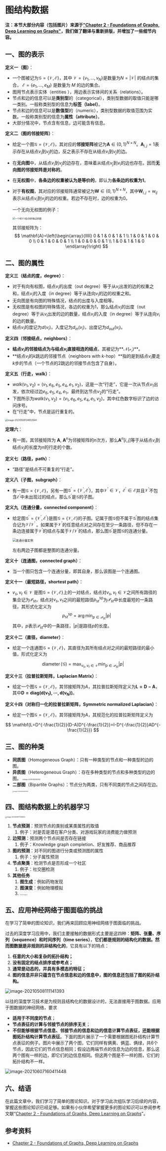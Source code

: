 # 图结构数据

**注：本节大部分内容（包括图片）来源于["Chapter 2 - Foundations of Graphs, Deep Learning on Graphs"](https://cse.msu.edu/~mayao4/dlg_book/chapters/chapter2.pdf)，我们做了翻译与重新排版，并增加了一些细节内容。**

## 一、图的表示

**定义一（图）**：

- 一个图被记为$\mathcal{G}=\{\mathcal{V}, \mathcal{E}\}$，其中 $\mathcal{V}=\left\{v_{1}, \ldots, v_{N}\right\}$是数量为$N=|\mathcal{V}|$ 的结点的集合， $\mathcal{E}=\left\{e_{1}, \ldots, e_{M}\right\}$ 是数量为 $M$ 的边的集合。
- 图用节点表示实体（entities ），用边表示实体间的关系（relations）。
- 节点和边的信息可以是**类别型**的（categorical），类别型数据的取值只能是哪一类别。一般称类别型的信息为**标签（label）**。
- 节点和边的信息可以是**数值型**的（numeric），类别型数据的取值范围为实数。一般称类别型的信息为**属性（attribute）**。
- 大部分情况中，节点含有信息，边可能含有信息。

**定义二（图的邻接矩阵）**：

- 给定一个图$\mathcal{G}=\{\mathcal{V}, \mathcal{E}\}$，其对应的**邻接矩阵**被记为$\mathbf{A} \in\{0,1\}^{N \times N}$。$\mathbf{A}_{i, j}=1$表示存在从结点$v_i$到$v_j$的边，反之表示不存在从结点$v_i$到$v_j$的边。

- 在**无向图**中，从结点$v_i$到$v_j$的边存在，意味着从结点$v_j$到$v_i$的边也存在。因而**无向图的邻接矩阵是对称的**。

- 在**无权图**中，**各条边的权重被认为是等价的**，即认为**各条边的权重为$1$**。

- 对于**有权图**，其对应的邻接矩阵通常被记为$\mathbf{W} \in\{0,1\}^{N \times N}$，其中$\mathbf{W}_{i, j}=w_{ij}$表示从结点$v_i$到$v_j$的边的权重。若边不存在时，边的权重为$0$。
	

	一个无向无权图的例子：

	<img src="images/image-20210508113257888.png" alt="一个有5个结点和6条边的图" title="一个有5个结点和6条边的图" style="zoom:50%;" />
  
  其邻接矩阵为：
  $$
  \mathbf{A}=\left(\begin{array}{lllll}
    0 & 1 & 0 & 1 & 1 \\
    1 & 0 & 1 & 0 & 0 \\
    0 & 1 & 0 & 0 & 1 \\
    1 & 0 & 0 & 0 & 1 \\
    1 & 0 & 1 & 1 & 0
    \end{array}\right)
  $$

## 二、图的属性

**定义三（结点的度，degree）**：

- 对于有向有权图，结点$v_i$的出度（out degree）等于从$v_i$出发的边的权重之和，结点$v_i$的入度（in degree）等于从连向$v_i$的边的权重之和。
- 无向图是有向图的特殊情况，结点的出度与入度相等。
- 无权图是有权图的特殊情况，各边的权重为$1$，那么结点$v_i$的出度（out degree）等于从$v_i$出发的边的数量，结点$v_i$的入度（in degree）等于从连向$v_i$的边的数量。
- 结点$v_i$的度记为$d(v_i)$，入度记为$d_{in}(v_i)$，出度记为$d_{out}(v_i)$。

**定义四（邻接结点，neighbors）**：

- **结点$v_i$的邻接结点为与结点$v_i$直接相连的结点**，其被记为**$\mathcal{N(v_i)}$**。
- **结点$v_i$的$k$跳远的邻接节点（neighbors with $k$-hop）**指的是到结点$v_i$要走$k$步的节点（一个节点的$2$跳远的邻接节点包含了自身）。

**定义五（行走，walk）**：

- $walk(v_1, v_2) = (v_1, e_6,e_5,e_4,e_1,v_2)$，这是一次“行走”，它是一次从节点$v_1$出发，依次经过边$e_6,e_5,e_4,e_1$，最终到达节点$v_2$的“行走”。
- 下图所示为$walk(v_1, v_2) = (v_1, e_6,e_5,e_4,e_1,v_2)$，其中红色数字标识了边的访问序号。
- 在“行走”中，节点是运行重复的。

<img src="images/image-20210508134652644.png" alt="image-20210508134652644" style="zoom:50%;" />

**定理六**：

- 有一图，其邻接矩阵为 $\mathbf{A}$, $\mathbf{A}^{n}$为邻接矩阵的$n$次方，那么$\mathbf{A}^{n}[i,j]$等于从结点$v_i$到结点$v_j$的长度为$n$的行走的个数。

**定义七（路径，path）**：

- “路径”是结点不可重复的“行走”。

**定义八（子图，subgraph）**：

- 有一图$\mathcal{G}=\{\mathcal{V}, \mathcal{E}\}$，另有一图$\mathcal{G}^{\prime}=\{\mathcal{V}^{\prime}, \mathcal{E}^{\prime}\}$，其中$\mathcal{V}^{\prime} \in \mathcal{V}$，$\mathcal{E}^{\prime} \in \mathcal{E}$并且$\mathcal{V}^{\prime}$不包含$\mathcal{E}^{\prime}$中未出现过的结点，那么$\mathcal{G}^{\prime}$是$\mathcal{G}$的子图。

**定义九（连通分量，connected component）**：

- 给定图$\mathcal{G}^{\prime}=\{\mathcal{V}^{\prime}, \mathcal{E}^{\prime}\}$是图$\mathcal{G}=\{\mathcal{V}, \mathcal{E}\}$的子图。记属于图$\mathcal{G}$但不属于$\mathcal{G}^{\prime}$图的结点集合记为$\mathcal{V}/\mathcal{V}^{\prime}$ 。如果属于$\mathcal{V}^{\prime}$的任意结点对之间存在至少一条路径，但不存在一条边连接属于$\mathcal{V}^{\prime}$的结点与属于$\mathcal{V}/\mathcal{V}^{\prime}$的结点，那么图$\mathcal{G}^{\prime}$是图$\mathcal{G}$的连通分量。

    <img src="images/image-20210508145204864.png" alt="连通分量实例" title="连通分量实例" style="zoom: 67%;" />

    左右两边子图都是整图的连通分量。

**定义十（连通图，connected graph）**：

- 当一个图只包含一个连通分量，即其自身，那么该图是一个连通图。

**定义十一（最短路径，shortest path）**：

- $v_{s}, v_{t} \in \mathcal{V}$ 是图$\mathcal{G}=\{\mathcal{V}, \mathcal{E}\}$上的一对结点，结点对$v_{s}, v_{t} \in \mathcal{V}$之间所有路径的集合记为$\mathcal{P}_{\mathrm{st}}$。结点对$v_{s}, v_{t}$之间的最短路径$p_{\mathrm{s} t}^{\mathrm{sp}}$为$\mathcal{P}_{\mathrm{st}}$中长度最短的一条路径，其形式化定义为
    $$
    p_{\mathrm{s} t}^{\mathrm{sp}}=\arg \min _{p \in \mathcal{P}_{\mathrm{st}}}|p|
    $$
    其中，$p$表示$\mathcal{P}_{\mathrm{st}}$中的一条路径，$|p|$是路径$p$的长度。

**定义十二（直径，diameter）**：

- 给定一个连通图$\mathcal{G}=\{\mathcal{V}, \mathcal{E}\}$，其直径为其所有结点对之间的最短路径的最小值，形式化定义为

$$
\operatorname{diameter}(\mathcal{G})=\max _{v_{s}, v_{t} \in \mathcal{V}} \min _{p \in \mathcal{P}_{s t}}|p|
$$

**定义十三（拉普拉斯矩阵，Laplacian Matrix）**：

- 给定一个图$\mathcal{G}=\{\mathcal{V}, \mathcal{E}\}$，其邻接矩阵为$A$，其拉普拉斯矩阵定义为$\mathbf{L=D-A}$，其中$\mathbf{D=diag(d(v_1), \cdots, d(v_N))}$。

**定义十四（对称归一化的拉普拉斯矩阵，Symmetric normalized Laplacian）**：

- 给定一个图$\mathcal{G}=\{\mathcal{V}, \mathcal{E}\}$，其邻接矩阵为$A$，其规范化的拉普拉斯矩阵定义为

$$
\mathbf{L=D^{-\frac{1}{2}}(D-A)D^{-\frac{1}{2}}=I-D^{-\frac{1}{2}}AD^{-\frac{1}{2}}}
$$

## 三、图的种类

- **同质图**（Homogeneous Graph）：只有一种类型的节点和一种类型的边的图。
- **异质图**（Heterogeneous Graph）：存在多种类型的节点和多种类型的边的图。
  <img src="images/image-20210516164150162.png" alt="image-20210516164150162" style="zoom:30%;" />
- **二部图**（Bipartite Graphs）：节点分为两类，只有不同类的节点之间存在边。
  <img src="images/image-20210516164400658.png" alt="image-20210516164400658" style="zoom:25%;" />

## 四、图结构数据上的机器学习

<img src="images/image-20210508171206912.png" alt="image-20210508171206912" style="zoom: 33%;" />

1. **节点预测**：预测节点的类别或某类属性的取值
   1. 例子：对是否是潜在客户分类、对游戏玩家的消费能力做预测
2. **边预测**：预测两个节点间是否存在链接
   1. 例子：Knowledge graph completion、好友推荐、商品推荐
3. **图的预测**：对不同的图进行分类或预测图的属性
   1. 例子：分子属性预测
4. **节点聚类**：检测节点是否形成一个社区
   1. 例子：社交圈检测
5. **其他任务**
   1. **图生成**：例如药物发现
   2. **图演变**：例如物理模拟
   3. ……

## 五、应用神经网络于图面临的挑战

在学习了简单的图论知识，我们再来回顾应用神经网络于图面临的挑战。

过去的深度学习应用中，我们主要接触的数据形式主要是这四种：**矩阵、张量、序列（sequence）和时间序列（time series）**，**它们都是规则的结构化的数据。然而图数据是非规则的非结构化的**，它具有以下的特点：

1. **任意的大小和复杂的拓扑结构；**
2. **没有固定的结点排序或参考点；**
3. **通常是动态的，并具有多模态的特征；**
4. **图的信息并非只蕴含在节点信息和边的信息中，图的信息还包括了图的拓扑结构。**

![image-20210508111141393](images/image-20210508111141393-1622014310446.png)

以往的深度学习技术是为规则且结构化的数据设计的，无法直接用于图数据。应用于图数据的神经网络，要求

- **适用于不同度的节点**；
- **节点表征的计算与邻接节点的排序无关**；
- **不但能够根据节点信息、邻接节点的信息和边的信息计算节点表征，还能根据图拓扑结构计算节点表征**。下面的图片展示了一个需要根据图拓扑结构计算节点表征的例子。图片中展示了两个图，它们同样有俩黄、俩蓝、俩绿，共6个节点，因此它们的节点信息相同；假设边两端节点的信息为边的信息，那么这两个图有一样的边，即它们的边信息相同。但这两个图是不一样的图，它们的拓扑结构不一样。



![image-20210607160411448](images/image-20210607160411448.png)

## 六、结语

在此篇文章中，我们学习了简单的图论知识。对于学习此次组队学习后续的内容，掌握这些图论知识已经足够。如果有小伙伴希望掌握更多的图论知识可以参阅参考文献“[Chapter 2 - Foundations of Graphs, Deep Learning on Graphs](https://cse.msu.edu/~mayao4/dlg_book/chapters/chapter2.pdf)”。

## 参考资料

- [Chapter 2 - Foundations of Graphs, Deep Learning on Graphs](https://cse.msu.edu/~mayao4/dlg_book/chapters/chapter2.pdf)

